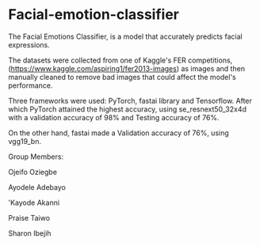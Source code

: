 # Facial-emotion-classifier


The Facial Emotions Classifier, is a model that accurately predicts facial expressions. 

The datasets were collected from one of Kaggle's FER competitions, (https://www.kaggle.com/aspiring1/fer2013-images) as images and then manually cleaned to remove bad images that could affect the model's performance. 

Three frameworks were used: PyTorch, fastai library and Tensorflow. After which PyTorch attained the highest accuracy, using se_resnext50_32x4d with a validation accuracy of 98% and Testing accuracy of 76%.

On the other hand, fastai made a Validation accuracy of 76%, using vgg19_bn.

Group Members:

Ojeifo Oziegbe

Ayodele Adebayo

'Kayode Akanni

Praise Taiwo

Sharon Ibejih
